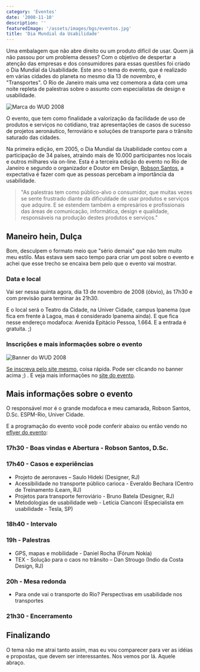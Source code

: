 ```yaml
---
category: 'Eventos'
date: '2008-11-10'
description: ''
featuredImage: '/assets/images/bgs/eventos.jpg'
title: 'Dia Mundial da Usabilidade'
---
```


Uma embalagem que não abre direito ou um produto difícil de usar. Quem já não passou por um problema desses? Com o objetivo de despertar a atenção das empresas e dos consumidores para essas questões foi criado o Dia Mundial da Usabilidade. Este ano o tema do evento, que é realizado em várias cidades do planeta no mesmo dia 13 de novembro, é "Transportes". O Rio de Janeiro mais uma vez comemora a data com uma noite repleta de palestras sobre o assunto com especialistas de design e usabilidade.

![Marca do WUD 2008](/uploads/marca-wud.jpg)

O evento, que tem como finalidade a valorização da facilidade de uso de produtos e serviços no cotidiano, traz apresentações de casos de sucesso de projetos aeronáutico, ferroviário e soluções de transporte para o trânsito saturado das cidades.

Na primeira edição, em 2005, o Dia Mundial da Usabilidade contou com a participação de 34 países, atraindo mais de 10.000 participantes nos locais e outros milhares via on-line. Esta é a terceira edição do evento no Rio de Janeiro e segundo o organizador e Doutor em Design, [Robson Santos](http://interfaceando.blogspot.com/), a expectativa é fazer com que as pessoas percebam a importância da usabilidade.

> "As palestras tem como público-alvo o consumidor, que muitas vezes se sente frustrado diante da dificuldade de usar produtos e serviços que adquire. E se estendem também a empresários e profissionais das áreas de comunicação, informática, design e qualidade, responsáveis na produção destes produtos e serviços."

## Maneiro hein, Dulça

Bom, desculpem o formato meio que "sério demais" que não tem muito meu estilo. Mas estava sem saco tempo para criar um post sobre o evento e achei que esse trecho se encaixa bem pelo que o evento vai mostrar.

### Data e local

Vai ser nessa quinta agora, dia 13 de novembro de 2008 (óbvio), às 17h30 e com previsão para terminar às 21h30.

E o local será o Teatro da Cidade, na Univer Cidade, campus Ipanema (que fica em frente à Lagoa, mas é considerado Ipanema ainda). E que fica nesse endereço modafoca: Avenida Epitácio Pessoa, 1.664. E a entrada é gratuita. ;)

### Inscrições e mais informações sobre o evento

![Banner do WUD 2008](/uploads/banner-wud2008.jpg)

[Se inscreva pelo site mesmo](http://www.ilearn.com.br/wud/), coisa rápida. Pode ser clicando no banner acima ;) . E veja mais informações no [site do evento](http://wudrj.com.br).

## Mais informações sobre o evento

O responsável mor é o grande modafoca e meu camarada, Robson Santos, D.Sc. ESPM-Rio, Univer Cidade.

E a programação do evento você pode conferir abaixo ou então vendo no [eflyer do evento](/uploads/eflyer-wudrj.jpg):

### 17h30 - Boas vindas e Abertura - Robson Santos, D.Sc.

### 17h40 - Casos e experiências

- Projeto de aeronaves – Saulo Hideki (Designer, RJ)
- Acessibilidade no transporte público carioca - Everaldo Bechara (Centro de Treinamento iLearn, RJ)
- Projetos para transporte ferroviário - Bruno Batela (Designer, RJ)
- Metodologias de usabilidade web - Letícia Cianconi (Especialista em usabilidade - Tesla, SP)

### 18h40 - Intervalo

### 19h - Palestras

- GPS, mapas e mobilidade - Daniel Rocha (Fórum Nokia)
- TEX - Solução para o caos no trânsito – Dan Strougo (Indio da Costa Design, RJ)

### 20h - Mesa redonda

- Para onde vai o transporte do Rio? Perspectivas em usabilidade nos transportes

### 21h30 - Encerramento

## Finalizando

O tema não me atrai tanto assim, mas eu vou comparecer para ver as idéias e propostas, que devem ser interessantes. Nos vemos por lá. Aquele abraço.
